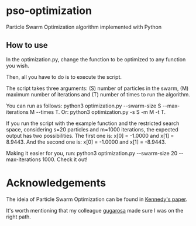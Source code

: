 # pso-optimization
Particle Swarm Optimization algorithm implemented with Python

## How to use
In the optimization.py, change the function to be optimized to any function you wish.

Then, all you have to do is to execute the script. 

The script takes three arguments: (S) number of particles in the swarm, (M) maximum number of iterations and (T) number of times to run the algorithm.

You can run as follows: python3 optimization.py --swarm-size S --max-iterations M --times T. Or: python3 optimization.py -s S -m M -t T.

If you run the script with the example function and the restricted search space, considering s=20 particles and m=1000 iterations, the expected output has two possibilities. The first one is: x[0] = -1.0000 and x[1] = 8.9443. And the second one is: x[0] = -1.0000 and x[1] = -8.9443. 

Making it easier for you, run: python3 optimization.py --swarm-size 20 --max-iterations 1000. Check it out!

# Acknowledgements
The ideia of Particle Swarm Optimization can be found in [Kennedy's paper](https://ieeexplore.ieee.org/document/488968).

It's worth mentioning that my colleague [gugarosa](https://github.com/gugarosa) made sure I was on the right path.
